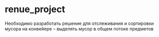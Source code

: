 # renue_project
Необходимо разработать решение для отслеживания и сортировки мусора на конвейере – выделять мусор в общем потоке предметов
